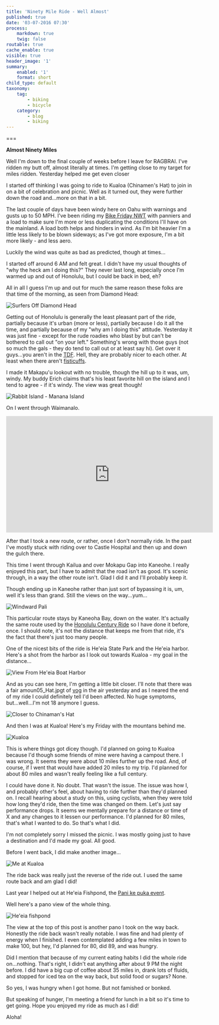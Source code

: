 ```yaml
---
title: 'Ninety Mile Ride - Well Almost'
published: true
date: '03-07-2016 07:30'
process:
    markdown: true
    twig: false
routable: true
cache_enable: true
visible: true
header_image: '1'
summary:
    enabled: '1'
    format: short
child_type: default
taxonomy:
    tag:
        - biking
        - bicycle
    category:
        - blog
        - biking
---
```



===

**Almost Ninety Miles**


Well I'm down to the final couple of weeks before I leave for RAGBRAI. I've ridden my butt off, almost literally at times. I'm getting close to my target for miles ridden. Yesterday helped me get even closer

I started off thinking I was going to ride to Kualoa (Chinamen's Hat) to join in on a bit of celebration and picnic. Well as it turned out, they were further down the road and...more on that in a bit.

The last couple of days have been windy here on Oahu with warnings and gusts up to 50 MPH. I've been riding my [Bike Friday NWT](https://www.bikefriday.com/folding-bikes/bikes/new-world-tourist/) with panniers and a load to make sure I'm more or less duplicating the conditions I'll have on the mainland. A load both helps and hinders in wind. As I'm bit heavier I'm a little less likely to be blown sideways; as I've got more exposure, I'm a bit more likely - and less aero.

Luckily the wind was quite as bad as predicted, though at times...

I started off around 6 AM and felt great. I didn't have my usual thoughts of "why the heck am I doing this?" They never last long, especially once I'm warmed up and out of Honolulu, but I could be back in bed, eh?

All in all I guess I'm up and out for much the same reason these folks are that time of the morning, as seen from Diamond Head:

![Surfers Off Diamond Head](01_Surfers.jpg)

Getting out of Honolulu is generally the least pleasant part of the ride, partially because it's urban (more or less), partially because I do it all the time, and partially because of my "why am I doing this" attitude. Yesterday it was just fine - except for the rude roadies who blast by but can't be bothered to call out "on your left." Something's wrong with those guys (not so much the gals - they do tend to call out or at least say hi). Get over it guys...you aren't in the [TDF](http://www.letour.fr/us/). Hell, they are probably nicer to each other. At least when there aren't [fisticuffs](https://www.youtube.com/watch?v=AFvbefsDN00).

I made it Makapu'u lookout with no trouble, though the hill up to it was, um, windy. My buddy Erich claims that's his least favorite hill on the island and I tend to agree - if it's windy. The view was great though!

![Rabbit Island - Manana Island](02_Rabbit.jpg)

On I went through Waimanalo.

<iframe width="560" height="315" src="https://www.youtube.com/embed/FugwSV5VOdY" frameborder="0" allowfullscreen></iframe>

After that I took a new route, or rather, once I don't normally ride. In the past I've mostly stuck with riding over to Castle Hospital and then up and down the gulch there.

This time I went through Kailua and over Mokapu Gap into Kaneohe. I really enjoyed this part, but I have to admit that the road isn't as good. It's scenic through, in a way the other route isn't. Glad I did it and I'll probably keep it.

Though ending up in Kaneohe rather than just sort of bypassing it is, um, well it's less than grand. Still the views on the way...yum...

![Windward Pali](03_Pali.jpg)

This particular route stays by Kaneoha Bay, down on the water. It's actually the same route used by the [Honolulu Century Ride](https://www.hbl.org/honolulucenturyride/) so I have done it before, once. I should note, it's not the distance that keeps me from that ride, it's the fact that there's just too many people.

One of the nicest bits of the ride is He'eia State Park and the He'eia harbor. Here's a shot from the harbor as I look out towards Kualoa - my goal in the distance...

![View From He'eia Boat Harbor](04_Heeia.jpg)

And as you can see here, I'm getting a little bit closer. I'll note that there was a fair amoun05_Hat.jpgt of [vog](https://en.wikipedia.org/wiki/Vog) in the air yesterday and as I neared the end of my ride I could definitely tell I'd been affected. No huge symptoms, but...well...I'm not 18 anymore I guess.

![Closer to Chinaman's Hat](05_Hat.jpg)

And then I was at Kualoa! Here's my Friday with the mountans behind me.

![Kualoa](06_Friday_at_Kualoa.jpg)

This is where things got dicey though. I'd planned on going to Kualoa because I'd though some friends of mine were having a campout there.  I was wrong. It seems they were about 10 miles further up the road. And, of course, if I went that would have added 20 miles to my trip. I'd planned for about 80 miles and wasn't really feeling like a full century.

I could have done it. No doubt. That wasn't the issue. The issue was how I, and probably other's feel, about having to ride further than they'd planned on. I recall hearing about a study on this, using cyclists, when they were told how long they'd ride, then the time was changed on them. Let's just say performance drops. It seems we mentally prepare for a distance or time of X and any changes to it lessen our performance. I'd planned for 80 miles, that's what I wanted to do. So that's what I did.

I'm not completely sorry I missed the picnic. I was mostly going just to have a destination and I'd made my goal. All good.

Before I went back, I did make another image...

![Me at Kualoa](07_Me_at_Kualoa.jpg)

The ride back was really just the reverse of the ride out. I used the same route back and am glad I did!

Last year I helped out at He'eia Fishpond, the [Pani ke puka event](http://localhost/gravblog/blog/pani-ka-puka).

Well here's a pano view of the whole thing.

![He'eia fishpond](08_Fish_Pond.jpg)

The view at the top of this post is another pano I took on the way back. Honestly the ride back wasn't really notable. I was fine and had plenty of energy when I finished. I even contemplated adding a few miles in town to make 100, but hey, I'd planned for 80, did 89, and was hungry.

Did I mention that because of my current eating habits I did the whole ride on...nothing. That's right, I didn't eat anything after about 9 PM the night before. I did have a big cup of coffee about 35 miles in, drank lots of fluids, and stopped for iced tea on the way back, but solid food or sugars? None.

So yes, I was hungry when I got home. But not famished or bonked.

But speaking of hunger, I'm meeting a friend for lunch in a bit so it's time to get going. Hope you enjoyed my ride as much as I did!

Aloha!
